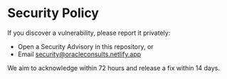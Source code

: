 # Security Policy

If you discover a vulnerability, please report it privately:
- Open a Security Advisory in this repository, or
- Email security@oracleconsults.netlify.app

We aim to acknowledge within 72 hours and release a fix within 14 days.
